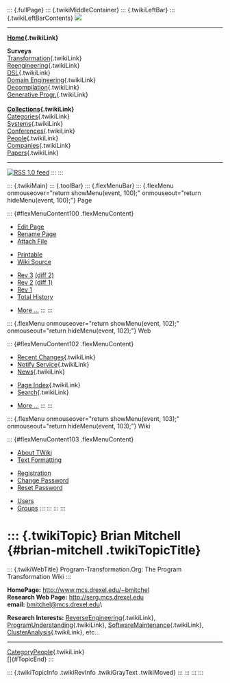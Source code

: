 ::: {.fullPage}
::: {.twikiMiddleContainer}
::: {.twikiLeftBar}
::: {.twikiLeftBarContents}
![](../pub/transformation.gif)

------------------------------------------------------------------------

**[Home](WebHome){.twikiLink}**

**Surveys**\
[Transformation](ProgramTransformation){.twikiLink}\
[Reengineering](ReengineeringWiki){.twikiLink}\
[DSL](DomainSpecificLanguages){.twikiLink}\
[Domain Engineering](DomainEngineering){.twikiLink}\
[Decompilation](DeCompilation){.twikiLink}\
[Generative Progr.](GenerativeProgrammingWiki){.twikiLink}\
\
**[Collections](CategoryCollection){.twikiLink}**\
[Categories](CategoryCategory){.twikiLink}\
[Systems](TransformationSystems){.twikiLink}\
[Conferences](TransformationConferences){.twikiLink}\
[People](TransformationPeople){.twikiLink}\
[Companies](TransformationCompanies){.twikiLink}\
[Papers](CategoryPaper){.twikiLink}

------------------------------------------------------------------------

[![](../pub/rss.gif "RSS 1.0 feed")](WebRss@skin=rss)
:::
:::

::: {.twikiMain}
::: {.toolBar}
::: {.flexMenuBar}
::: {.flexMenu onmouseover="return showMenu(event, 100);" onmouseout="return hideMenu(event, 100);"}
Page

::: {#flexMenuContent100 .flexMenuContent}
-   [Edit
    Page](http://www.program-transformation.org/edit/Transform/BrianMitchell?t=1536826377)
-   [Rename
    Page](http://www.program-transformation.org/rename/Transform/BrianMitchell)
-   [Attach
    File](http://www.program-transformation.org/attach/Transform/BrianMitchell)

<!-- -->

-   [Printable](http://www.program-transformation.org/view/Transform/BrianMitchell?skin=print.pattern)
-   [Wiki
    Source](http://www.program-transformation.org/view/Transform/BrianMitchell?skin=text&raw=on&contenttype=text/plain)

<!-- -->

-   [Rev
    3](http://www.program-transformation.org/view/Transform/BrianMitchell?rev=1.3)
    [(diff 2)](http://www.program-transformation.org/rdiff/Transform/BrianMitchell?rev1=1.3&rev2=1.2)
-   [Rev
    2](http://www.program-transformation.org/view/Transform/BrianMitchell?rev=1.2)
    [(diff 1)](http://www.program-transformation.org/rdiff/Transform/BrianMitchell?rev1=1.2&rev2=1.1)
-   [Rev
    1](http://www.program-transformation.org/view/Transform/BrianMitchell?rev=1.1)
-   [Total
    History](http://www.program-transformation.org/rdiff/Transform/BrianMitchell)

<!-- -->

-   [More
    \...](http://www.program-transformation.org/oops/Transform/BrianMitchell?template=oopsmore&param1=1.3&param2=1.3)
:::
:::

::: {.flexMenu onmouseover="return showMenu(event, 102);" onmouseout="return hideMenu(event, 102);"}
Web

::: {#flexMenuContent102 .flexMenuContent}
-   [Recent Changes](WebChanges){.twikiLink}
-   [Notify Service](WebNotify){.twikiLink}
-   [News](WebNews){.twikiLink}

<!-- -->

-   [Page Index](WebIndex){.twikiLink}
-   [Search](WebSearch){.twikiLink}

<!-- -->

-   [More
    \...](http://www.program-transformation.org/oops/Transform/BrianMitchell?template=oopsmore&param1=1.3&param2=1.3)
:::
:::

::: {.flexMenu onmouseover="return showMenu(event, 103);" onmouseout="return hideMenu(event, 103);"}
Wiki

::: {#flexMenuContent103 .flexMenuContent}
-   [About
    TWiki](http://www.program-transformation.org/view/TWiki/WebHome)
-   [Text
    Formatting](http://www.program-transformation.org/view/TWiki/TextFormattingRules)

<!-- -->

-   [Registration](http://www.program-transformation.org/view/TWiki/TWikiRegistration)
-   [Change
    Password](http://www.program-transformation.org/view/TWiki/ChangePassword)
-   [Reset
    Password](http://www.program-transformation.org/view/TWiki/ResetPassword)

<!-- -->

-   [Users](http://www.program-transformation.org/view/Main/TWikiUsers)
-   [Groups](http://www.program-transformation.org/view/Main/TWikiGroups)
:::
:::
:::
:::

::: {.twikiTopic}
Brian Mitchell {#brian-mitchell .twikiTopicTitle}
==============

::: {.twikiWebTitle}
Program-Transformation.Org: The Program Transformation Wiki
:::

**HomePage:** <http://www.mcs.drexel.edu/~bmitchel>\
**Research Web Page:** <http://serg.mcs.drexel.edu>\
**email:** <bmitchel@mcs.drexel.edu>\

**Research Interests:**
[ReverseEngineering](ReverseEngineering){.twikiLink},
[ProgramUnderstanding](ProgramUnderstanding){.twikiLink},
[SoftwareMaintenance](SoftwareMaintenance){.twikiLink},
[ClusterAnalysis](ClusterAnalysis){.twikiLink}, etc\...

------------------------------------------------------------------------

[CategoryPeople](CategoryPeople){.twikiLink}\
[]{#TopicEnd}
:::

::: {.twikiTopicInfo .twikiRevInfo .twikiGrayText .twikiMoved}
:::
:::
:::
:::

